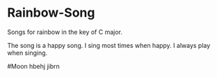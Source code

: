 # Rainbow-Song
Songs for rainbow in the key of C major.

The song is a happy song.
I sing most times when happy.
I always play when singing.

#Moon 
hbehj
jibrn
